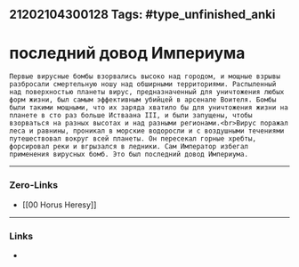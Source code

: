 21202104300128
Tags: #type_unfinished_anki 
---
# последний довод Империума

    Первые вирусные бомбы взорвались высоко над городом, и мощные взрывы разбросали смертельную ношу над обширными территориями. Распыленный над поверхностью планеты вирус, предназначенный для уничтожения любых форм жизни, был самым эффективным убийцей в арсенале Воителя. Бомбы были такими мощными, что их заряда хватило бы для уничтожения жизни на планете в сто раз больше Истваана III, и были запущены, чтобы взорваться на разных высотах и над разными регионами.<br>Вирус поражал леса и равнины, проникал в морские водоросли и с воздушными течениями путешествовал вокруг всей планеты. Он пересекал горные хребты, форсировал реки и вгрызался в ледники. Сам Император избегал применения вирусных бомб. Это был последний довод Империума.

---
### Zero-Links
- [[00 Horus Heresy]]
---
### Links
-